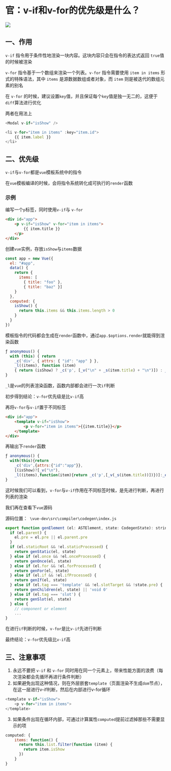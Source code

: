 # 官：v-if和v-for的优先级是什么？

![](https://static.vue-js.com/e8764810-3acb-11eb-85f6-6fac77c0c9b3.png)


## 一、作用

`v-if` 指令用于条件性地渲染一块内容。这块内容只会在指令的表达式返回 `true`值的时候被渲染

`v-for` 指令基于一个数组来渲染一个列表。`v-for` 指令需要使用 `item in items` 形式的特殊语法，其中 `items` 是源数据数组或者对象，而 `item` 则是被迭代的数组元素的别名

在 `v-for` 的时候，建议设置`key`值，并且保证每个`key`值是独一无二的，这便于`diff`算法进行优化

两者在用法上

```js
<Modal v-if="isShow" />

<li v-for="item in items" :key="item.id">
    {{ item.label }}
</li>
```

## 二、优先级

`v-if`与`v-for`都是`vue`模板系统中的指令

在`vue`模板编译的时候，会将指令系统转化成可执行的`render`函数

### 示例

编写一个`p`标签，同时使用`v-if`与 `v-for`

```html
<div id="app">
    <p v-if="isShow" v-for="item in items">
        {{ item.title }}
    </p>
</div>
```

创建`vue`实例，存放`isShow`与`items`数据

```js
const app = new Vue({
  el: "#app",
  data() {
    return {
      items: [
        { title: "foo" },
        { title: "baz" }]
    }
  },
  computed: {
    isShow() {
      return this.items && this.items.length > 0
    }
  }
})
```

模板指令的代码都会生成在`render`函数中，通过`app.$options.render`就能得到渲染函数

```js
ƒ anonymous() {
  with (this) { return 
    _c('div', { attrs: { "id": "app" } }, 
    _l((items), function (item) 
    { return (isShow) ? _c('p', [_v("\n" + _s(item.title) + "\n")]) : _e() }), 0) }
}
```

`_l`是`vue`的列表渲染函数，函数内部都会进行一次`if`判断

初步得到结论：`v-for`优先级是比`v-if`高

再将`v-for`与`v-if`置于不同标签

```html
<div id="app">
    <template v-if="isShow">
        <p v-for="item in items">{{item.title}}</p>
    </template>
</div>
```

再输出下`render`函数

```js
ƒ anonymous() {
  with(this){return 
    _c('div',{attrs:{"id":"app"}},
    [(isShow)?[_v("\n"),
    _l((items),function(item){return _c('p',[_v(_s(item.title))])})]:_e()],2)}
}
```

这时候我们可以看到，`v-for`与`v-if`作用在不同标签时候，是先进行判断，再进行列表的渲染

我们再在查看下`vue`源码

源码位置：` \vue-dev\src\compiler\codegen\index.js`

```js
export function genElement (el: ASTElement, state: CodegenState): string {
  if (el.parent) {
    el.pre = el.pre || el.parent.pre
  }
  if (el.staticRoot && !el.staticProcessed) {
    return genStatic(el, state)
  } else if (el.once && !el.onceProcessed) {
    return genOnce(el, state)
  } else if (el.for && !el.forProcessed) {
    return genFor(el, state)
  } else if (el.if && !el.ifProcessed) {
    return genIf(el, state)
  } else if (el.tag === 'template' && !el.slotTarget && !state.pre) {
    return genChildren(el, state) || 'void 0'
  } else if (el.tag === 'slot') {
    return genSlot(el, state)
  } else {
    // component or element
    ...
}
```

在进行`if`判断的时候，`v-for`是比`v-if`先进行判断

最终结论：`v-for`优先级比`v-if`高

## 三、注意事项

1. 永远不要把 `v-if` 和 `v-for` 同时用在同一个元素上，带来性能方面的浪费（每次渲染都会先循环再进行条件判断）
2. 如果避免出现这种情况，则在外层嵌套`template`（页面渲染不生成`dom`节点），在这一层进行v-if判断，然后在内部进行v-for循环

```js
<template v-if="isShow">
    <p v-for="item in items">
</template>
```

3. 如果条件出现在循环内部，可通过计算属性`computed`提前过滤掉那些不需要显示的项

```js
computed: {
    items: function() {
      return this.list.filter(function (item) {
        return item.isShow
      })
    }
}
```